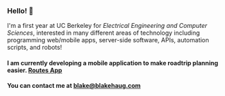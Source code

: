 ### Hello! 👋

I'm a first year at UC Berkeley for _Electrical Engineering and Computer Sciences_, interested in many different areas of technology including programming web/mobile apps, server-side software, APIs, automation scripts, and robots!

#### I am currently developing a mobile application to make roadtrip planning easier. [Routes App](https://github.com/BNH440/routes-app)

#### You can contact me at blake@blakehaug.com
